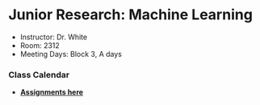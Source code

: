 # Junior Research: Machine Learning

  * Instructor: Dr. White
  * Room: 2312
  * Meeting Days: Block 3, A days


### Class Calendar

- **[Assignments here](calendar.md)**
